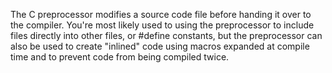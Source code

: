 The C preprocessor modifies a source code file before handing it over to the compiler. You're most likely used to using the preprocessor to include files directly into other files, or #define constants, but the preprocessor can also be used to create "inlined" code using macros expanded at compile time and to prevent code from being compiled twice.
